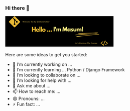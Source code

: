 ### Hi there 👋
![Welcome](git_intro.png)


Here are some ideas to get you started:

- 🔭 I’m currently working on ...
- 🌱 I’m currently learning ... Python / Django Framework
- 👯 I’m looking to collaborate on ...
- 🤔 I’m looking for help with ...
- 💬 Ask me about ...
- 📫 How to reach me: ...
- 😄 Pronouns: ...
- ⚡ Fun fact: ...

